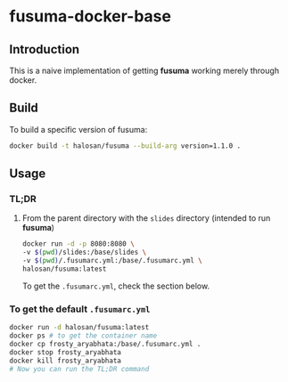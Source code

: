 # fusuma-docker-base

## Introduction
This is a naive implementation of getting **fusuma** working merely through
docker.

## Build

To build a specific version of fusuma:

```bash
docker build -t halosan/fusuma --build-arg version=1.1.0 .
```

## Usage

### TL;DR
1. From the parent directory with the `slides` directory (intended to run
   **fusuma**)

   ```bash
   docker run -d -p 8080:8080 \
   -v $(pwd)/slides:/base/slides \
   -v $(pwd)/.fusumarc.yml:/base/.fusumarc.yml \
   halosan/fusuma:latest
   ```

   To get the `.fusumarc.yml`, check the section below.

### To get the default `.fusumarc.yml`

  ```bash
  docker run -d halosan/fusuma:latest
  docker ps # to get the container name
  docker cp frosty_aryabhata:/base/.fusumarc.yml .
  docker stop frosty_aryabhata
  docker kill frosty_aryabhata
  # Now you can run the TL;DR command
  ```
